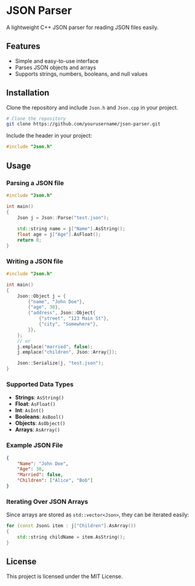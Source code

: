 # JSON Parser

A lightweight C++ JSON parser for reading JSON files easily.

## Features

- Simple and easy-to-use interface
- Parses JSON objects and arrays
- Supports strings, numbers, booleans, and null values

## Installation

Clone the repository and include `Json.h` and `Json.cpp` in your project.

```sh
# Clone the repository
git clone https://github.com/yourusername/json-parser.git
```

Include the header in your project:

```cpp
#include "Json.h"
```

## Usage

### Parsing a JSON file

```cpp
#include "Json.h"

int main()
{
    Json j = Json::Parse("test.json");
    
    std::string name = j["Name"].AsString();
    float age = j["Age"].AsFloat();
    return 0;
}
```

### Writing a JSON file

```cpp
#include "Json.h"

int main()
{
    Json::Object j = {
        {"name", "John Doe"},
        {"age", 30},
        {"address", Json::Object{
            {"street", "123 Main St"},
            {"city", "Somewhere"},
        }},
    };
    // or
    j.emplace("married", false);
    j.emplace("children", Json::Array{});

    Json::Serialize(j, "test.json");
}
```

### Supported Data Types

- **Strings**: `AsString()`
- **Float**: `AsFloat()`
- **Int**: `AsInt()`
- **Booleans**: `AsBool()`
- **Objects**: `AsObject()`
- **Arrays**: `AsArray()`

### Example JSON File

```json
{
    "Name": "John Doe",
    "Age": 30,
    "Married": false,
    "Children": ["Alice", "Bob"]
}
```


### Iterating Over JSON Arrays
Since arrays are stored as `std::vector<Json>`, they can be iterated easily:

```cpp
for (const Json& item : j["Children"].AsArray())
{
    std::string childName = item.AsString();
}
```

## License

This project is licensed under the MIT License.

